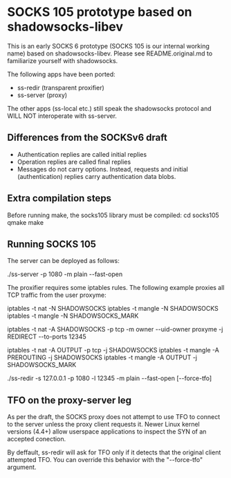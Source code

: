 # SOCKS 105 prototype based on shadowsocks-libev

This is an early SOCKS 6 prototype (SOCKS 105 is our internal working name) based on shadowsocks-libev. Please see README.original.md to familiarize yourself with shadowsocks.

The following apps have been ported:
 * ss-redir (transparent proxifier)
 * ss-server (proxy)

The other apps (ss-local etc.) still speak the shadowsocks protocol and WILL NOT interoperate with ss-server.

## Differences from the SOCKSv6 draft

 * Authentication replies are called initial replies
 * Operation replies are called final replies
 * Messages do not carry options. Instead, requests and initial (authentication) replies carry authentication data blobs.

## Extra compilation steps

Before running make, the socks105 library must be compiled:
cd socks105
qmake
make

## Running SOCKS 105

The server can be deployed as follows:

./ss-server -p 1080 -m plain --fast-open 


The proxifier requires some iptables rules. The following example proxies all TCP traffic from the user proxyme:

iptables -t nat -N SHADOWSOCKS
iptables -t mangle -N SHADOWSOCKS
iptables -t mangle -N SHADOWSOCKS_MARK

iptables -t nat -A SHADOWSOCKS -p tcp -m owner --uid-owner proxyme -j REDIRECT --to-ports 12345

iptables -t nat -A OUTPUT -p tcp -j SHADOWSOCKS
iptables -t mangle -A PREROUTING -j SHADOWSOCKS
iptables -t mangle -A OUTPUT -j SHADOWSOCKS_MARK


./ss-redir -s 127.0.0.1 -p 1080 -l 12345 -m plain --fast-open [--force-tfo]

## TFO on the proxy-server leg

As per the draft, the SOCKS proxy does not attempt to use TFO to connect to the server unless the proxy client requests it. Newer Linux kernel versions (4.4+) allow userspace applications to inspect the SYN of an accepted conection.

By deffault, ss-redir will ask for TFO only if it detects that the original client attempted TFO. You can override this behavior with the "--force-tfo" argument.

